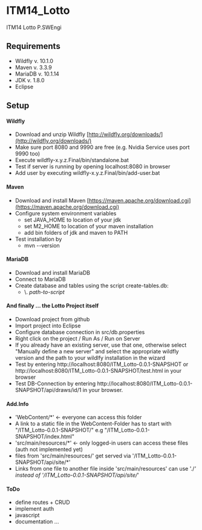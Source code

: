 # ITM14_Lotto
ITM14 Lotto P.SWEngi


## Requirements
- Wildfly v. 10.1.0
- Maven v. 3.3.9
- MariaDB v. 10.1.14
- JDK v. 1.8.0
- Eclipse

## Setup

#### Wildfly
- Download and unzip Wildfly [http://wildfly.org/downloads/](http://wildfly.org/downloads/)
- Make sure port 8080 and 9990 are free (e.g. Nvidia Service uses port 9990 too)
- Execute wildfly-x.y.z.Final/bin/standalone.bat
- Test if server is running by opening localhost:8080 in browser
- Add user by executing wildfly-x.y.z.Final/bin/add-user.bat

#### Maven
- Download and install Maven [https://maven.apache.org/download.cgi](https://maven.apache.org/download.cgi)
- Configure system environment variables
	- set JAVA_HOME to location of your jdk 
	- set M2_HOME to location of your maven installation
	- add bin folders of jdk and maven to PATH 
- Test installation by 
	- mvn --version

#### MariaDB
- Download and install MariaDB
- Connect to MariaDB
- Create database and tables using the script create-tables.db: 
	- \\. _path-to-script_

#### And finally ... the Lotto Project itself
- Download project from github
- Import project into Eclipse
- Configure database connection in src/db.properties 
- Right click on the project / Run As / Run on Server
- If you already have an existing server, use that one, otherwise select "Manually define a new server" and select the appropriate wildfly version and the path to your wildlfy installation in the wizard
- Test by entering http://localhost:8080/ITM_Lotto-0.0.1-SNAPSHOT or http://localhost:8080/ITM_Lotto-0.0.1-SNAPSHOT/test.html  in your browser
- Test DB-Connection by entering http://localhost:8080/ITM_Lotto-0.0.1-SNAPSHOT/api/draws/id/1 in your browser. 


#### Add.Info
- 'WebContent/*' <- everyone can access this folder
- A link to a static file in the WebContent-Folder has to start with "/ITM_Lotto-0.0.1-SNAPSHOT/" e.g "/ITM_Lotto-0.0.1-SNAPSHOT/index.html"
- 'src/main/resources/*' <- only logged-in users can access these files (auth not implemented yet)
- files from 'src/main/resources/' get served via '/ITM_Lotto-0.0.1-SNAPSHOT/api/site/*'
- Links from one file to another file inside 'src/main/resources' can use './*' instead of '/ITM_Lotto-0.0.1-SNAPSHOT/api/site/*'


#### ToDo
- define routes + CRUD
- implement auth
- javascript
- documentation ...